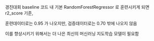 경진대회 baseline 코드 내 기본 RandomForestRegressor 로 훈련시키게 되면 r2_score 기준,

훈련데이터로는 0.95 가 나오지만, 검증데이터로는 0.70 밖에 나오지 않음

이를 향상시키기 위해서는 더 나은 최신의 머신러닝 지도학습 모델이 필요함
